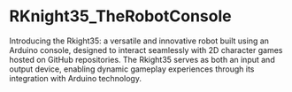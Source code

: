 # RKnight35_TheRobotConsole
Introducing the Rkight35: a versatile and innovative robot built using an Arduino console, designed to interact seamlessly with 2D character games hosted on GitHub repositories. The Rkight35 serves as both an input and output device, enabling dynamic gameplay experiences through its integration with Arduino technology.
